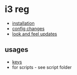 # i3 reg


* [installation](./install.md)
* [config changes](./configs.md)
* [look and feel updates](./lookFeel.md)

## usages
* [keys](./keys.md)
* for scripts - see script folder


